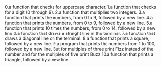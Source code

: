0.a function that checks for uppercase character.
1.a function that checks for a digit (0 through 9).
2.a function that multiplies two integers.
3.a function that prints the numbers, from 0 to 9, followed by a new line.
4.a function that prints the numbers, from 0 to 9, followed by a new line.
5.a function that prints 10 times the numbers, from 0 to 14, followed by a new line
6.a function that draws a straight line in the terminal.
7.a function that draws a diagonal line on the terminal.
8.a function that prints a square, followed by a new line.
9.a program that prints the numbers from 1 to 100, followed by a new line. But for multiples of three print Fizz instead of the number and for the multiples of five print Buzz
10.a function that prints a triangle, followed by a new line.

